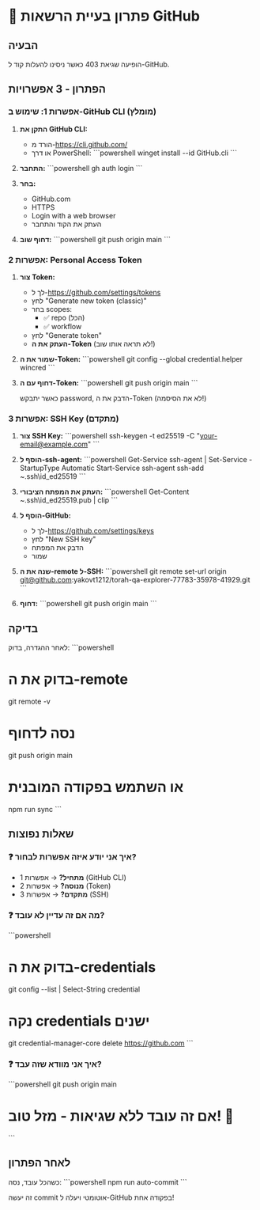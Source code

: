 # 🔧 פתרון בעיית הרשאות GitHub

## הבעיה
הופיעה שגיאת 403 כאשר ניסינו להעלות קוד ל-GitHub.

## הפתרון - 3 אפשרויות

### אפשרות 1: שימוש ב-GitHub CLI (מומלץ)

1. **התקן את GitHub CLI:**
   - הורד מ-https://cli.github.com/
   - או דרך PowerShell:
   \`\`\`powershell
   winget install --id GitHub.cli
   \`\`\`

2. **התחבר:**
   \`\`\`powershell
   gh auth login
   \`\`\`
   
3. **בחר:**
   - GitHub.com
   - HTTPS
   - Login with a web browser
   - העתק את הקוד והתחבר

4. **דחוף שוב:**
   \`\`\`powershell
   git push origin main
   \`\`\`

### אפשרות 2: Personal Access Token

1. **צור Token:**
   - לך ל-https://github.com/settings/tokens
   - לחץ "Generate new token (classic)"
   - בחר scopes:
     - ✅ repo (הכל)
     - ✅ workflow
   - לחץ "Generate token"
   - **העתק את ה-Token** (לא תראה אותו שוב!)

2. **שמור את ה-Token:**
   \`\`\`powershell
   git config --global credential.helper wincred
   \`\`\`

3. **דחוף עם ה-Token:**
   \`\`\`powershell
   git push origin main
   \`\`\`
   
   כאשר יתבקש password, הדבק את ה-Token (לא את הסיסמה!)

### אפשרות 3: SSH Key (מתקדם)

1. **צור SSH Key:**
   \`\`\`powershell
   ssh-keygen -t ed25519 -C "your-email@example.com"
   \`\`\`

2. **הוסף ל-ssh-agent:**
   \`\`\`powershell
   Get-Service ssh-agent | Set-Service -StartupType Automatic
   Start-Service ssh-agent
   ssh-add ~\.ssh\id_ed25519
   \`\`\`

3. **העתק את המפתח הציבורי:**
   \`\`\`powershell
   Get-Content ~\.ssh\id_ed25519.pub | clip
   \`\`\`

4. **הוסף ל-GitHub:**
   - לך ל-https://github.com/settings/keys
   - לחץ "New SSH key"
   - הדבק את המפתח
   - שמור

5. **שנה את ה-remote ל-SSH:**
   \`\`\`powershell
   git remote set-url origin git@github.com:yakovt1212/torah-qa-explorer-77783-35978-41929.git
   \`\`\`

6. **דחוף:**
   \`\`\`powershell
   git push origin main
   \`\`\`

## בדיקה

לאחר ההגדרה, בדוק:
\`\`\`powershell
# בדוק את ה-remote
git remote -v

# נסה לדחוף
git push origin main

# או השתמש בפקודה המובנית
npm run sync
\`\`\`

## שאלות נפוצות

### ❓ איך אני יודע איזה אפשרות לבחור?
- **מתחיל?** → אפשרות 1 (GitHub CLI)
- **מנוסה?** → אפשרות 2 (Token)
- **מתקדם?** → אפשרות 3 (SSH)

### ❓ מה אם זה עדיין לא עובד?
\`\`\`powershell
# בדוק את ה-credentials
git config --list | Select-String credential

# נקה credentials ישנים
git credential-manager-core delete https://github.com
\`\`\`

### ❓ איך אני מוודא שזה עבד?
\`\`\`powershell
git push origin main
# אם זה עובד ללא שגיאות - מזל טוב! 🎉
\`\`\`

## לאחר הפתרון

כשהכל עובד, נסה:
\`\`\`powershell
npm run auto-commit
\`\`\`

זה יעשה commit אוטומטי ויעלה ל-GitHub בפקודה אחת!
